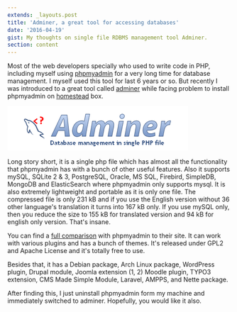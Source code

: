```yaml
---
extends: _layouts.post
title: 'Adminer, a great tool for accessing databases'
date: '2016-04-19'
gist: My thoughts on single file RDBMS management tool Adminer.
section: content
---
```


Most of the web developers specially who used to write code in PHP, including myself using [phpmyadmin](https://www.phpmyadmin.net/) for a very long time for database management. I myself used this tool for last 6 years or so. But recently I was introduced to a great tool called [adminer](https://www.adminer.org/en/) while facing problem to install phpmyadmin on [homestead](https://laravel.com/docs/5.2/homestead) box.

![Adminer Logo](/images/posts/adminer-logo.png)

Long story short, it is a single php file which has almost all the functionality that phpmyadmin has with a bunch of other useful features. Also it supports mySQL, SQLite 2 & 3, PostgreSQL, Oracle, MS SQL, Firebird, SimpleDB, MongoDB and ElasticSearch where phpmyadmin only supports mysql. It is also extremely lightweight and portable as it is only one file. The compressed file is only 231 kB and if you use the English version without 36 other language's translation it turns into 167 kB only. If you use mySQL only, then you reduce the size to 155 kB for translated version and 94 kB for english only version. That's insane.

You can find a [full comparison](https://www.adminer.org/en/phpmyadmin) with phpmyadmin to their site. It can work with various plugins and has a bunch of themes. It's released under GPL2 and Apache License and it's totally free to use.

Besides that, it has a Debian package, Arch Linux package, WordPress plugin, Drupal module, Joomla extension (1, 2) Moodle plugin, TYPO3 extension, CMS Made Simple Module, Laravel, AMPPS, and Nette package.

After finding this, I just uninstall phpmyadmin form my machine and immediately switched to adminer. Hopefully, you would like it also.

